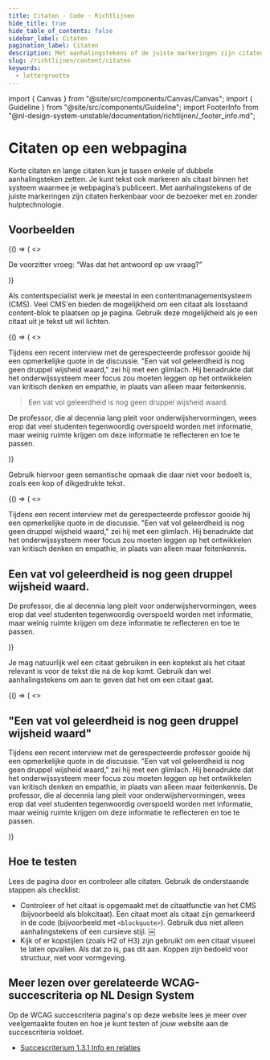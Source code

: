 ```yaml
---
title: Citaten · Code · Richtlijnen
hide_title: true
hide_table_of_contents: false
sidebar_label: Citaten
pagination_label: Citaten
description: Met aanhalingstekens of de juiste markeringen zijn citaten herkenbaar voor de bezoeker met en zonder hulptechnologie.
slug: /richtlijnen/content/citaten
keywords:
  - lettergrootte
---
```


<!-- @license CC0-1.0 -->

import { Canvas } from "@site/src/components/Canvas/Canvas";
import { Guideline } from "@site/src/components/Guideline";
import FooterInfo from "@nl-design-system-unstable/documentation/richtlijnen/\_footer_info.md";

# Citaten op een webpagina

Korte citaten en lange citaten kun je tussen enkele of dubbele aanhalingsteken zetten. Je kunt tekst ook markeren als citaat binnen het systeem waarmee je webpagina’s publiceert. Met aanhalingstekens of de juiste markeringen zijn citaten herkenbaar voor de bezoeker met en zonder hulptechnologie.

## Voorbeelden

<Guideline appearance="do" title="Plaats dubbele of enkele aanhalingstekens om een quote aan te geven.">
  <Canvas language="html">
    {() => (
      <>
        <p>
          De voorzitter vroeg: “Was dat het antwoord op uw vraag?”
        </p>
      </>
    )}
  </Canvas>
</Guideline>

Als contentspecialist werk je meestal in een contentmanagementsysteem (CMS). Veel CMS'en bieden de mogelijkheid om een citaat als losstaand content-blok te plaatsen op je pagina. Gebruik deze mogelijkheid als je een citaat uit je tekst uit wil lichten.

<Guideline appearance="do" title="Een citaat uitlichten met de specifiek daarvoor bedoelde mogelijkheid in het CMS.">
  <Canvas language="html">
    {() => (
      <>  <p>Tijdens een recent interview met de gerespecteerde professor gooide hij een opmerkelijke quote in de discussie. "Een vat vol geleerdheid is nog geen druppel wijsheid waard," zei hij met een glimlach. Hij benadrukte dat het onderwijssysteem meer focus zou moeten leggen op het ontwikkelen van kritisch denken en empathie, in plaats van alleen maar feitenkennis. </p>
          <blockquote>
          Een vat vol geleerdheid is nog geen druppel wijsheid waard.
          </blockquote>
          <p>De professor, die al decennia lang pleit voor onderwijshervormingen, wees erop dat veel studenten tegenwoordig overspoeld worden met informatie, maar weinig ruimte krijgen om deze informatie te reflecteren en toe te passen.</p>
      </>
    )}
  </Canvas>
</Guideline>

Gebruik hiervoor geen semantische opmaak die daar niet voor bedoelt is, zoals een kop of dikgedrukte tekst.

<Guideline appearance="dont" title="Een citaat uitlichten met opmaak die daar niet voor bedoeld is, zoals een kop.">
  <Canvas language="html">
    {() => (
      <>  <p>Tijdens een recent interview met de gerespecteerde professor gooide hij een opmerkelijke quote in de discussie. "Een vat vol geleerdheid is nog geen druppel wijsheid waard," zei hij met een glimlach. Hij benadrukte dat het onderwijssysteem meer focus zou moeten leggen op het ontwikkelen van kritisch denken en empathie, in plaats van alleen maar feitenkennis. </p>
          <h2>
          Een vat vol geleerdheid is nog geen druppel wijsheid waard.
          </h2>
          <p>De professor, die al decennia lang pleit voor onderwijshervormingen, wees erop dat veel studenten tegenwoordig overspoeld worden met informatie, maar weinig ruimte krijgen om deze informatie te reflecteren en toe te passen.</p>
      </>
    )}
  </Canvas>
</Guideline>

Je mag natuurlijk wel een citaat gebruiken in een koptekst als het citaat relevant is voor de tekst die ná de kop komt. Gebruik dan wel aanhalingstekens om aan te geven dat het om een citaat gaat.

<Guideline appearance="do" title="Een citaat uitlichten in een kop die iets zegt over de tekst die volgt.">
  <Canvas language="html">
    {() => (
      <>
      <h2>"Een vat vol geleerdheid is nog geen druppel wijsheid waard"</h2>
      <p>Tijdens een recent interview met de gerespecteerde professor gooide hij een opmerkelijke quote in de discussie. "Een vat vol geleerdheid is nog geen druppel wijsheid waard," zei hij met een glimlach. Hij benadrukte dat het onderwijssysteem meer focus zou moeten leggen op het ontwikkelen van kritisch denken en empathie, in plaats van alleen maar feitenkennis. De professor, die al decennia lang pleit voor onderwijshervormingen, wees erop dat veel studenten tegenwoordig overspoeld worden met informatie, maar weinig ruimte krijgen om deze informatie te reflecteren en toe te passen.</p>
      </>
    )}
  </Canvas>
</Guideline>

## Hoe te testen

Lees de pagina door en controleer alle citaten. Gebruik de onderstaande stappen als checklist:

- Controleer of het citaat is opgemaakt met de citaatfunctie van het CMS (bijvoorbeeld als blokcitaat).
  Een citaat moet als citaat zijn gemarkeerd in de code (bijvoorbeeld met `<blockquote>`). Gebruik dus niet alleen aanhalingstekens of een cursieve stijl. ￼
- Kijk of er kopstijlen (zoals H2 of H3) zijn gebruikt om een citaat visueel te laten opvallen.
  Als dat zo is, pas dit aan. Koppen zijn bedoeld voor structuur, niet voor vormgeving.

## Meer lezen over gerelateerde WCAG-succescriteria op NL Design System

Op de WCAG succescriteria pagina's op deze website lees je meer over veelgemaakte fouten en hoe je kunt testen of jouw website aan de succescriteria voldoet.

- [Succescriterium 1.3.1 Info en relaties](/wcag/1.3.1)

<FooterInfo />
